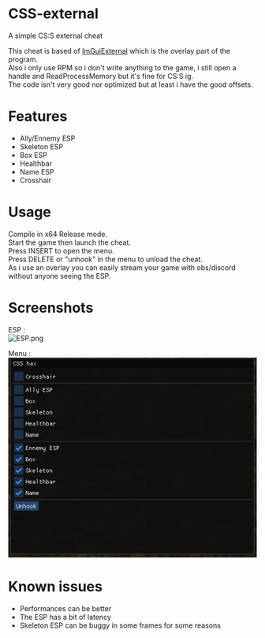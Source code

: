 # CSS-external
A simple CS:S external cheat

This cheat is based of [ImGuiExternal](https://github.com/furkankadirguzeloglu/ImGuiExternal) which is the overlay part of the program.<br>
Also i only use RPM so i don't write anything to the game, i still open a handle and ReadProcessMemory but it's fine for CS:S ig.<br>
The code isn't very good nor optimized but at least i have the good offsets.<br>

# Features
* Ally/Ennemy ESP
* Skeleton ESP
* Box ESP
* Healthbar
* Name ESP
* Crosshair

# Usage
Compile in x64 Release mode.<br>
Start the game then launch the cheat.<br>
Press INSERT to open the menu.<br>
Press DELETE or "unhook" in the menu to unload the cheat.<br>
As i use an overlay you can easily stream your game with obs/discord without anyone seeing the ESP.<br>

# Screenshots
ESP :<br>
![ESP.png](Screenshots/ESP.png)

Menu :<br>
![menu.png](Screenshots/menu.png)

# Known issues
* Performances can be better
* The ESP has a bit of latency
* Skeleton ESP can be buggy in some frames for some reasons
